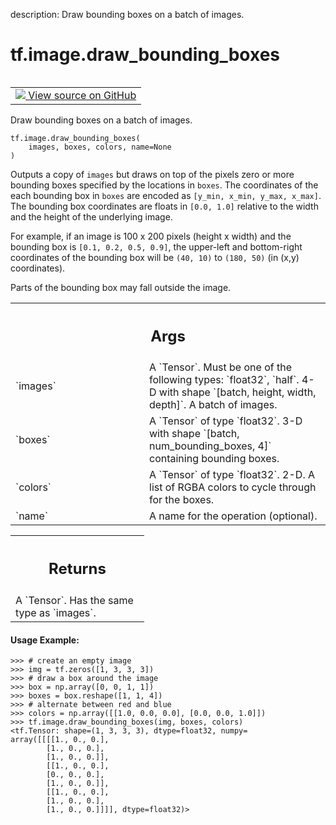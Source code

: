 description: Draw bounding boxes on a batch of images.

<div itemscope itemtype="http://developers.google.com/ReferenceObject">
<meta itemprop="name" content="tf.image.draw_bounding_boxes" />
<meta itemprop="path" content="Stable" />
</div>

# tf.image.draw_bounding_boxes

<!-- Insert buttons and diff -->

<table class="tfo-notebook-buttons tfo-api nocontent" align="left">
<td>
  <a target="_blank" href="https://github.com/tensorflow/tensorflow/blob/r2.2/tensorflow/python/ops/image_ops_impl.py#L4305-L4356">
    <img src="https://www.tensorflow.org/images/GitHub-Mark-32px.png" />
    View source on GitHub
  </a>
</td>
</table>



Draw bounding boxes on a batch of images.

<pre class="devsite-click-to-copy prettyprint lang-py tfo-signature-link">
<code>tf.image.draw_bounding_boxes(
    images, boxes, colors, name=None
)
</code></pre>



<!-- Placeholder for "Used in" -->

Outputs a copy of `images` but draws on top of the pixels zero or more
bounding boxes specified by the locations in `boxes`. The coordinates of the
each bounding box in `boxes` are encoded as `[y_min, x_min, y_max, x_max]`.
The bounding box coordinates are floats in `[0.0, 1.0]` relative to the width
and the height of the underlying image.

For example, if an image is 100 x 200 pixels (height x width) and the bounding
box is `[0.1, 0.2, 0.5, 0.9]`, the upper-left and bottom-right coordinates of
the bounding box will be `(40, 10)` to `(180, 50)` (in (x,y) coordinates).

Parts of the bounding box may fall outside the image.

<!-- Tabular view -->
 <table class="responsive fixed orange">
<colgroup><col width="214px"><col></colgroup>
<tr><th colspan="2"><h2 class="add-link">Args</h2></th></tr>

<tr>
<td>
`images`
</td>
<td>
A `Tensor`. Must be one of the following types: `float32`, `half`.
4-D with shape `[batch, height, width, depth]`. A batch of images.
</td>
</tr><tr>
<td>
`boxes`
</td>
<td>
A `Tensor` of type `float32`. 3-D with shape `[batch,
num_bounding_boxes, 4]` containing bounding boxes.
</td>
</tr><tr>
<td>
`colors`
</td>
<td>
A `Tensor` of type `float32`. 2-D. A list of RGBA colors to cycle
through for the boxes.
</td>
</tr><tr>
<td>
`name`
</td>
<td>
A name for the operation (optional).
</td>
</tr>
</table>



<!-- Tabular view -->
 <table class="responsive fixed orange">
<colgroup><col width="214px"><col></colgroup>
<tr><th colspan="2"><h2 class="add-link">Returns</h2></th></tr>
<tr class="alt">
<td colspan="2">
A `Tensor`. Has the same type as `images`.
</td>
</tr>

</table>



#### Usage Example:



```
>>> # create an empty image
>>> img = tf.zeros([1, 3, 3, 3])
>>> # draw a box around the image
>>> box = np.array([0, 0, 1, 1])
>>> boxes = box.reshape([1, 1, 4])
>>> # alternate between red and blue
>>> colors = np.array([[1.0, 0.0, 0.0], [0.0, 0.0, 1.0]])
>>> tf.image.draw_bounding_boxes(img, boxes, colors)
<tf.Tensor: shape=(1, 3, 3, 3), dtype=float32, numpy=
array([[[[1., 0., 0.],
        [1., 0., 0.],
        [1., 0., 0.]],
        [[1., 0., 0.],
        [0., 0., 0.],
        [1., 0., 0.]],
        [[1., 0., 0.],
        [1., 0., 0.],
        [1., 0., 0.]]]], dtype=float32)>
```